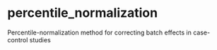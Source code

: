 # percentile_normalization
Percentile-normalization method for correcting batch effects in case-control studies
